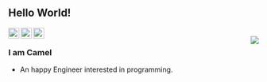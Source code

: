 ## Hello World! 


<a href="https://blog.camel2243.com">
  <img align="left" alt="Camel's Blog" width="22px" src="https://i0.wp.com/blog.camel2243.com/wp-content/uploads/icon.png" />
</a>
<a href="https://github.com/camel2243">
  <img align="left" alt="Camel's Github" width="22px" src="https://cdn.jsdelivr.net/npm/simple-icons@v3/icons/github.svg" />
</a>
<a href="https://www.facebook.com/jingzhiz/">
  <img align="left" alt="Ajay's Kaggle" width="22px" src="https://cdn.jsdelivr.net/npm/simple-icons@3.1.0/icons/facebook.svg" />
</a>
<br />
<img align="right" src="https://source.unsplash.com/480x270/?camel" />

### I am Camel
- An happy Engineer interested in programming.
